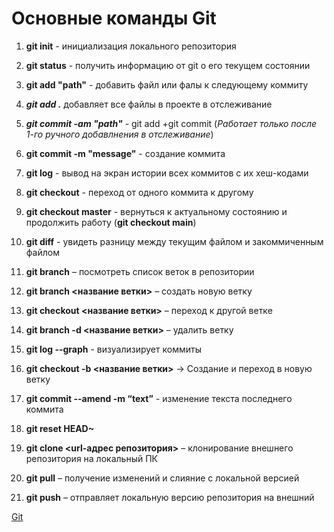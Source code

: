 # Основные команды Git

1. **git init** - инициализация локального репозитория

2. **git status** - получить информацию от git о его текущем состоянии

3. **git add "path"** - добавить файл или фалы к следующему коммиту

4. ***git add .*** добавляет все файлы в проекте в отслеживание

5. ***git commit -am "path"*** - git add +git commit (*Работает только после 1-го ручного добавлнения в отслеживание*)

6. **git commit -m "message"** - создание коммита

7. **git log** - вывод на экран истории всех коммитов с их хеш-кодами

8. **git checkout** - переход от одного коммита к другому

9. **git checkout master** - вернуться к актуальному состоянию и продолжить работу (**git checkout main**)

10. **git diff** - увидеть разницу между текущим файлом и закоммиченным файлом

11. **git branch** – посмотреть список веток в репозитории

12. **git branch <название ветки>** – создать новую ветку

13. **git checkout <название ветки>** – переход к другой ветке

14. **git branch -d <название ветки>** – удалить ветку

15. **git log --graph** - визуализирует коммиты

16. **git checkout -b <название ветки>** -> Создание и переход в новую ветку

17. **git commit --amend -m “text”** - изменение текста последнего коммита

18. **git reset HEAD~**

19. **git clone <url-адрес репозитория>** – клонирование внешнего репозитория на
локальный ПК

20. **git pull** – получение изменений и слияние с локальной версией

21. **git push** – отправляет локальную версию репозитория на внешний

[Git](https://git-scm.com "нажмите, чтобы перейти на сайт")